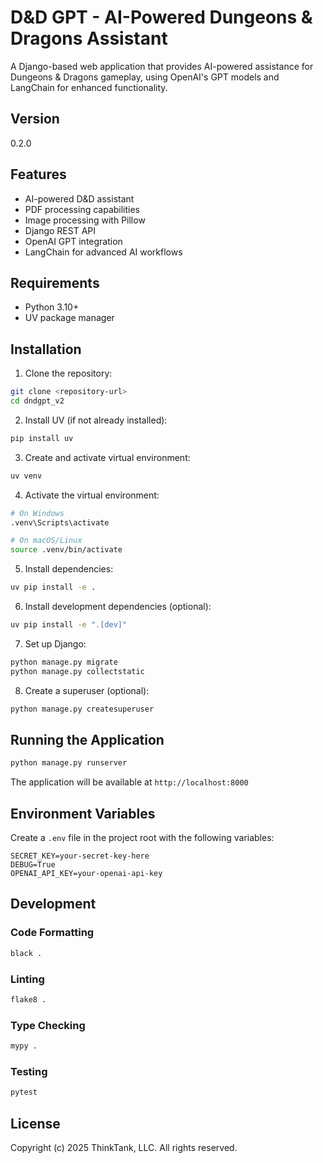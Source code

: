 # D&D GPT - AI-Powered Dungeons & Dragons Assistant

A Django-based web application that provides AI-powered assistance for Dungeons & Dragons gameplay, using OpenAI's GPT models and LangChain for enhanced functionality.

## Version

0.2.0

## Features

- AI-powered D&D assistant
- PDF processing capabilities
- Image processing with Pillow
- Django REST API
- OpenAI GPT integration
- LangChain for advanced AI workflows

## Requirements

- Python 3.10+
- UV package manager

## Installation

1. Clone the repository:

```bash
git clone <repository-url>
cd dndgpt_v2
```

2. Install UV (if not already installed):

```bash
pip install uv
```

3. Create and activate virtual environment:

```bash
uv venv
```

4. Activate the virtual environment:

```bash
# On Windows
.venv\Scripts\activate

# On macOS/Linux
source .venv/bin/activate
```

5. Install dependencies:

```bash
uv pip install -e .
```

6. Install development dependencies (optional):

```bash
uv pip install -e ".[dev]"
```

7. Set up Django:

```bash
python manage.py migrate
python manage.py collectstatic
```

8. Create a superuser (optional):

```bash
python manage.py createsuperuser
```

## Running the Application

```bash
python manage.py runserver
```

The application will be available at `http://localhost:8000`

## Environment Variables

Create a `.env` file in the project root with the following variables:

```
SECRET_KEY=your-secret-key-here
DEBUG=True
OPENAI_API_KEY=your-openai-api-key
```

## Development

### Code Formatting

```bash
black .
```

### Linting

```bash
flake8 .
```

### Type Checking

```bash
mypy .
```

### Testing

```bash
pytest
```

## License

Copyright (c) 2025 ThinkTank, LLC. All rights reserved.
